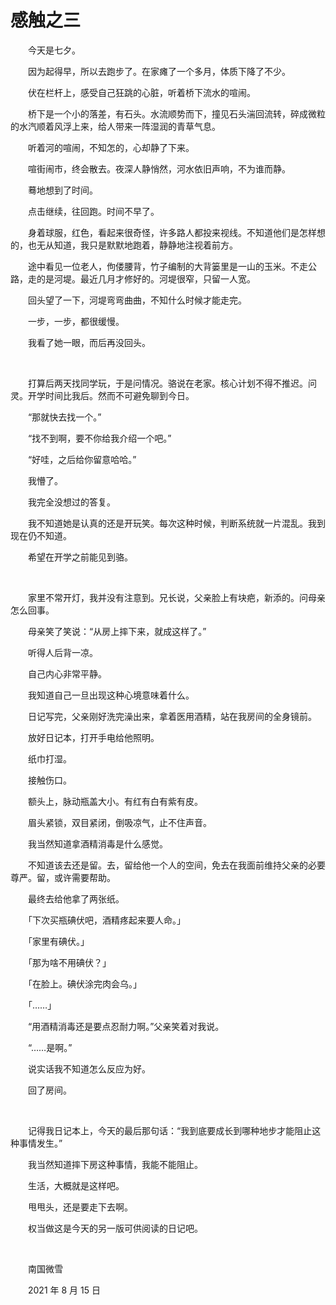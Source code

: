 # 感触之三

　　今天是七夕。

　　因为起得早，所以去跑步了。在家瘫了一个多月，体质下降了不少。

　　伏在栏杆上，感受自己狂跳的心脏，听着桥下流水的喧闹。

　　桥下是一个小的落差，有石头。水流顺势而下，撞见石头湍回流转，碎成微粒的水汽顺着风浮上来，给人带来一阵湿润的青草气息。

　　听着河的喧闹，不知怎的，心却静了下来。

　　喧街闹市，终会散去。夜深人静悄然，河水依旧声响，不为谁而静。

　　蓦地想到了时间。

　　点击继续，往回跑。时间不早了。

　　身着球服，红色，看起来很奇怪，许多路人都投来视线。不知道他们是怎样想的，也无从知道，我只是默默地跑着，静静地注视着前方。

　　途中看见一位老人，佝偻腰背，竹子编制的大背篓里是一山的玉米。不走公路，走的是河堤。最近几月才修好的。河堤很窄，只留一人宽。

　　回头望了一下，河堤弯弯曲曲，不知什么时候才能走完。

　　一步，一步，都很缓慢。

　　我看了她一眼，而后再没回头。

<br />

　　打算后两天找同学玩，于是问情况。骆说在老家。核心计划不得不推迟。问灵。开学时间比我后。然而不可避免聊到今日。

　　“那就快去找一个。”

　　“找不到啊，要不你给我介绍一个吧。”

　　“好哇，之后给你留意哈哈。”

　　我懵了。

　　我完全没想过的答复。

　　我不知道她是认真的还是开玩笑。每次这种时候，判断系统就一片混乱。我到现在仍不知道。

　　希望在开学之前能见到骆。

<br />

　　家里不常开灯，我并没有注意到。兄长说，父亲脸上有块疤，新添的。问母亲怎么回事。

　　母亲笑了笑说：“从房上摔下来，就成这样了。”

　　听得人后背一凉。

　　自己内心非常平静。

　　我知道自己一旦出现这种心境意味着什么。

　　日记写完，父亲刚好洗完澡出来，拿着医用酒精，站在我房间的全身镜前。

　　放好日记本，打开手电给他照明。

　　纸巾打湿。

　　接触伤口。

　　额头上，脉动瓶盖大小。有红有白有紫有皮。

　　眉头紧锁，双目紧闭，倒吸凉气，止不住声音。

　　我当然知道拿酒精消毒是什么感觉。

　　不知道该去还是留。去，留给他一个人的空间，免去在我面前维持父亲的必要尊严。留，或许需要帮助。

　　最终去给他拿了两张纸。

　　「下次买瓶碘伏吧，酒精疼起来要人命。」

　　「家里有碘伏。」

　　「那为啥不用碘伏？」

　　「在脸上。碘伏涂完肉会乌。」

　　「……」

　　“用酒精消毒还是要点忍耐力啊。”父亲笑着对我说。

　　“……是啊。”

　　说实话我不知道怎么反应为好。

　　回了房间。

<br />

　　记得我日记本上，今天的最后那句话：“我到底要成长到哪种地步才能阻止这种事情发生。”

　　我当然知道摔下房这种事情，我能不能阻止。

　　生活，大概就是这样吧。

　　甩甩头，还是要走下去啊。

　　权当做这是今天的另一版可供阅读的日记吧。

<br />

　　南国微雪

　　2021 年 8 月 15 日